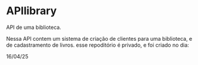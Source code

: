 # APIlibrary
API de uma biblioteca.

Nessa API contem um sistema de criação 
de clientes para uma biblioteca, e de cadastramento de livros.
esse repoditório é privado, e foi criado no dia:

16/04/25

